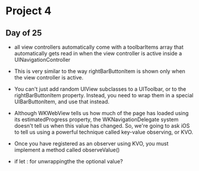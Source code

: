 # Project 4

## Day of 25 

- all view controllers automatically come with a toolbarItems array that automatically gets read in when the view controller is active inside a UINavigationController

- This is very similar to the way rightBarButtonItem is shown only when the view controller is active.


- You can't just add random UIView subclasses to a UIToolbar, or to the rightBarButtonItem property. Instead, you need to wrap them in a special UIBarButtonItem, and use that instead.
- Although WKWebView tells us how much of the page has loaded using its estimatedProgress property, the WKNavigationDelegate system doesn't tell us when this value has changed. So, we're going to ask iOS to tell us using a powerful technique called key-value observing, or KVO.

- Once you have registered as an observer using KVO, you must implement a method called observeValue()


- if let : for unwrappingthe the optional value? 
